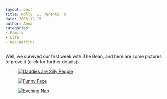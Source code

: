 ```yaml
---
layout: post
title: Molly  1, Parents  0
date: 2005-12-15
author: Anna
categories:
- Family
- Life
- Wee-Watkins
---
```


Well, we survived our first week with The Bean, and here are some pictures to prove it (click for further details):
 
<figure><a href="http://www.flickr.com/photo.gne?id=73850439"><img class="photo" src="http://static.flickr.com/33/73850439_7871031d74.jpg" alt="Daddies are Silly People" border="0"></a>
</figure> 

<figure><a href="http://www.flickr.com/photo.gne?id=73850586"><img class="photo" src="http://static.flickr.com/34/73850586_4126d51fb1.jpg" alt="Funny Face" border="0"></a> 
</figure>

<figure><a href="http://www.flickr.com/photo.gne?id=73850700"><img class="photo" src="http://static.flickr.com/34/73850700_e8d9586938.jpg" alt="Evening Nap" border="0"></a>
</figure>
